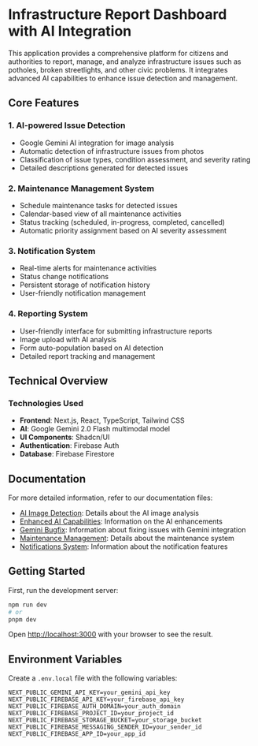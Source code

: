 # Infrastructure Report Dashboard with AI Integration

This application provides a comprehensive platform for citizens and authorities to report, manage, and analyze infrastructure issues such as potholes, broken streetlights, and other civic problems. It integrates advanced AI capabilities to enhance issue detection and management.

## Core Features

### 1. AI-powered Issue Detection

- Google Gemini AI integration for image analysis
- Automatic detection of infrastructure issues from photos
- Classification of issue types, condition assessment, and severity rating
- Detailed descriptions generated for detected issues

### 2. Maintenance Management System

- Schedule maintenance tasks for detected issues
- Calendar-based view of all maintenance activities
- Status tracking (scheduled, in-progress, completed, cancelled)
- Automatic priority assignment based on AI severity assessment

### 3. Notification System

- Real-time alerts for maintenance activities
- Status change notifications
- Persistent storage of notification history
- User-friendly notification management

### 4. Reporting System

- User-friendly interface for submitting infrastructure reports
- Image upload with AI analysis
- Form auto-population based on AI detection
- Detailed report tracking and management

## Technical Overview

### Technologies Used

- **Frontend**: Next.js, React, TypeScript, Tailwind CSS
- **AI**: Google Gemini 2.0 Flash multimodal model
- **UI Components**: Shadcn/UI
- **Authentication**: Firebase Auth
- **Database**: Firebase Firestore

## Documentation

For more detailed information, refer to our documentation files:

- [AI Image Detection](./AI-IMAGE-DETECTION.md): Details about the AI image analysis
- [Enhanced AI Capabilities](./ENHANCED-AI-CAPABILITIES.md): Information on the AI enhancements
- [Gemini Bugfix](./GEMINI-BUGFIX.md): Information about fixing issues with Gemini integration
- [Maintenance Management](./MAINTENANCE-MANAGEMENT.md): Details about the maintenance system
- [Notifications System](./NOTIFICATIONS-SYSTEM.md): Information about the notification features

## Getting Started

First, run the development server:

```bash
npm run dev
# or
pnpm dev
```

Open [http://localhost:3000](http://localhost:3000) with your browser to see the result.

## Environment Variables

Create a `.env.local` file with the following variables:

```
NEXT_PUBLIC_GEMINI_API_KEY=your_gemini_api_key
NEXT_PUBLIC_FIREBASE_API_KEY=your_firebase_api_key
NEXT_PUBLIC_FIREBASE_AUTH_DOMAIN=your_auth_domain
NEXT_PUBLIC_FIREBASE_PROJECT_ID=your_project_id
NEXT_PUBLIC_FIREBASE_STORAGE_BUCKET=your_storage_bucket
NEXT_PUBLIC_FIREBASE_MESSAGING_SENDER_ID=your_sender_id
NEXT_PUBLIC_FIREBASE_APP_ID=your_app_id
```
